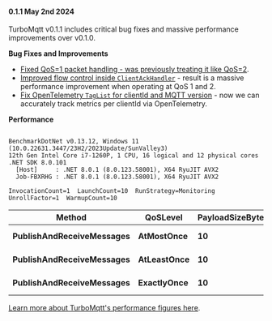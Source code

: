 #### 0.1.1 May 2nd 2024 ####

TurboMqtt v0.1.1 includes critical bug fixes and massive performance improvements over v0.1.0.

**Bug Fixes and Improvements**

* [Fixed QoS=1 packet handling - was previously treating it like QoS=2](https://github.com/petabridge/TurboMqtt/pull/103).
* [Improved flow control inside `ClientAckHandler`](https://github.com/petabridge/TurboMqtt/pull/105) - result is a massive performance improvement when operating at QoS 1 and 2.
* [Fix OpenTelemetry `TagList` for clientId and MQTT version](https://github.com/petabridge/TurboMqtt/pull/104) - now we can accurately track metrics per clientId via OpenTelemetry.

**Performance**

```

BenchmarkDotNet v0.13.12, Windows 11 (10.0.22631.3447/23H2/2023Update/SunValley3)
12th Gen Intel Core i7-1260P, 1 CPU, 16 logical and 12 physical cores
.NET SDK 8.0.101
  [Host]     : .NET 8.0.1 (8.0.123.58001), X64 RyuJIT AVX2
  Job-FBXRHG : .NET 8.0.1 (8.0.123.58001), X64 RyuJIT AVX2

InvocationCount=1  LaunchCount=10  RunStrategy=Monitoring  
UnrollFactor=1  WarmupCount=10  

```
| Method                    | QoSLevel    | PayloadSizeBytes | ProtocolVersion | Mean      | Error     | StdDev   | Median    | Req/sec    |
|-------------------------- |------------ |----------------- |---------------- |----------:|----------:|---------:|----------:|-----------:|
| **PublishAndReceiveMessages** | **AtMostOnce**  | **10**               | **V3_1_1**          |  **5.175 μs** | **0.6794 μs** | **2.003 μs** |  **4.345 μs** | **193,230.35** |
| **PublishAndReceiveMessages** | **AtLeastOnce** | **10**               | **V3_1_1**          | **26.309 μs** | **1.4071 μs** | **4.149 μs** | **25.906 μs** |  **38,010.35** |
| **PublishAndReceiveMessages** | **ExactlyOnce** | **10**               | **V3_1_1**          | **44.501 μs** | **2.2778 μs** | **6.716 μs** | **42.175 μs** |  **22,471.53** |


[Learn more about TurboMqtt's performance figures here](https://github.com/petabridge/TurboMqtt/blob/dev/docs/Performance.md).